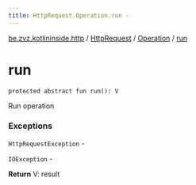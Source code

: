 ```yaml
---
title: HttpRequest.Operation.run - 
---
```


[be.zvz.kotlininside.http](../../index.html) / [HttpRequest](../index.html) / [Operation](index.html) / [run](./run.html)

# run

`protected abstract fun run(): V`

Run operation

### Exceptions

`HttpRequestException` -

`IOException` -

**Return**
V: result


